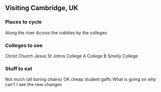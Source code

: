 ## Visiting Cambridge, UK

### Places to cycle
Along the river
Across the cobbles by the colleges

### Colleges to see
Christ Church
Jesus
St Johns
College A
College B
Smelly College

### Stuff to eat
Not much (all boring chains)
OK cheap student gaffs
What is going on why can't I see the new changes
